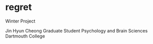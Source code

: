# regret
Winter Project

Jin Hyun Cheong
Graduate Student
Psychology and Brain Sciences
Dartmouth College
